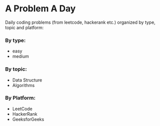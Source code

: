 # A Problem A Day

Daily coding problems (from leetcode, hackerank etc.) organized by type, topic and platform:

### By type:
- easy
- medium

### By topic:
- Data Structure
- Algorithms

### By Platform:
- LeetCode
- HackerRank
- GeeksforGeeks
